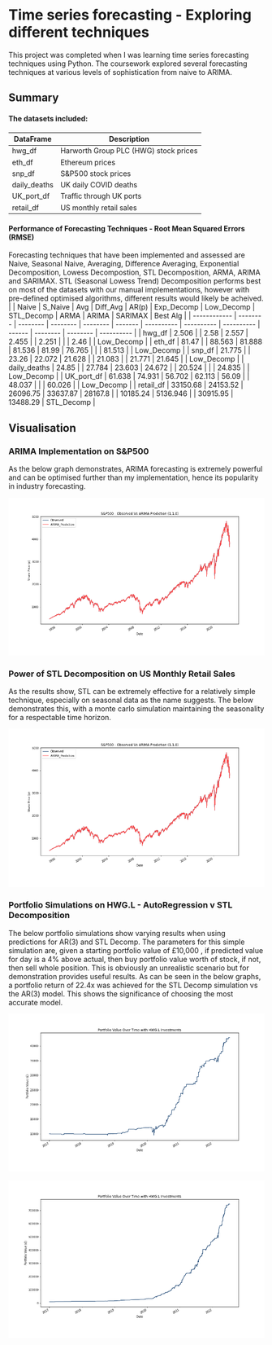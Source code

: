 
# Time series forecasting - Exploring different techniques

This project was completed when I was learning time series forecasting techniques using Python. The coursework explored several forecasting techniques at various levels of sophistication from naive to ARIMA.

## Summary

#### The datasets included:
| DataFrame    | Description  |
| -------- | -------- |
| hwg_df | Harworth Group PLC (HWG) stock prices |
| eth_df | Ethereum prices |
| snp_df | S&P500 stock prices |
| daily_deaths | UK daily COVID deaths |
| UK_port_df | Traffic through UK ports |
| retail_df | US monthly retail sales |


#### Performance of Forecasting Techniques - Root Mean Squared Errors (RMSE)
Forecasting techniques that have been implemented and assessed are Naive, Seasonal Naive, Averaging, Difference Averaging, Exponential Decomposition, Lowess Decompostion, STL Decomposition, ARMA, ARIMA and SARIMAX. STL (Seasonal Lowess Trend) Decomposition performs best on most of the datasets with our manual implementations, however with pre-defined optimised algorithms, different results would likely be acheived.
|              | Naive    | S_Naive  | Avg      | Diff_Avg | AR(p)   | Exp_Decomp | Low_Decomp | STL_Decomp | ARMA   | ARIMA    | SARIMAX  | Best Alg   |
| ------------ | -------- | -------- | -------- | -------- | ------- | ---------- | ---------- | ---------- | ------ | -------- | -------- | ---------- |
| hwg_df       | 2.506    |          | 2.58     | 2.557    | 2.455   |            | 2.251      |            |        | 2.46     |          | Low_Decomp |
| eth_df       | 81.47    |          | 88.563   | 81.888   | 81.536  | 81.99      | 76.765     |            |        | 81.513   |          | Low_Decomp |
| snp_df       | 21.775   |          | 23.26    | 22.072   | 21.628  |            | 21.083     |            | 21.771 | 21.645   |          | Low_Decomp |
| daily_deaths | 24.85    |          | 27.784   | 23.603   | 24.672  |            | 20.524     |            |        | 24.835   |          | Low_Decomp |
| UK_port_df   | 61.638   | 74.931   | 56.702   | 62.113   | 56.09   |            | 48.037     |            |        | 60.026   |          | Low_Decomp |
| retail_df    | 33150.68 | 24153.52 | 26096.75 | 33637.87 | 28167.8 |            | 10185.24   | 5136.946   |        | 30915.95 | 13488.29 | STL_Decomp |


## Visualisation
### ARIMA Implementation on S&P500
As the below graph demonstrates, ARIMA forecasting is extremely powerful and can be optimised further than my implementation, hence its popularity in industry forecasting.

![ARIMA S&P500](https://github.com/joemarron/time-series-forecasting/blob/main/SP500%20ARIMA%20Prediction.png)

### Power of STL Decomposition on US Monthly Retail Sales
As the results show, STL can be extremely effective for a relatively simple technique, especially on seasonal data as the name suggests. The below demonstrates this, with a monte carlo simulation maintaining the seasonality for a respectable time horizon.

![STL_US_Sales](https://github.com/joemarron/time-series-forecasting/blob/main/SP500%20ARIMA%20Prediction.png)

### Portfolio Simulations on HWG.L - AutoRegression v STL Decomposition
The below portfolio simulations show varying results when using predictions for AR(3) and STL Decomp. The parameters for this simple simulation are, given a starting portfolio value of £10,000 , if predicted value for day is a 4% above actual, then buy portfolio value worth of stock, if not, then sell whole position. This is obviously an unrealistic scenario but for demonstration provides useful results. As can be seen in the below graphs, a portfolio return of 22.4x was achieved for the STL Decomp simulation vs the AR(3) model. This shows the significance of choosing the most accurate model.

![AR_Sim](https://github.com/joemarron/time-series-forecasting/blob/main/Portfolio%20Simulation%20HWG%20-%20AutoRegression.png)

![STL_Sim](https://github.com/joemarron/time-series-forecasting/blob/main/Portfolio%20Simulation%20HWG%20-%20Lowess%20Decompostion.png)